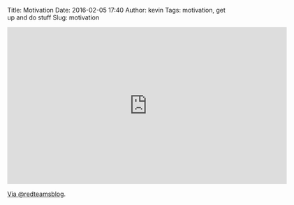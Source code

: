 Title: Motivation
Date: 2016-02-05 17:40
Author: kevin
Tags: motivation, get up and do stuff
Slug: motivation

<iframe width="640" height="360" src="https://www.youtube-nocookie.com/embed/IdTMDpizis8?rel=0" frameborder="0" allowfullscreen></iframe>

[Via @redteamsblog](https://twitter.com/redteamsblog/status/695654345619193857).
